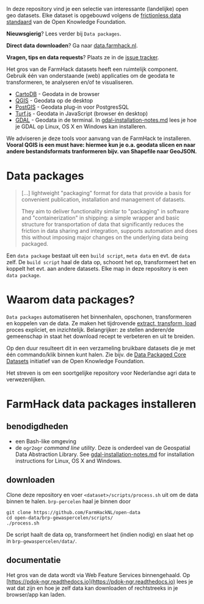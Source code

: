 In deze repository vind je een selectie van interessante (landelijke) open geo datasets. Elke dataset is opgebouwd volgens de [frictionless data standaard](http://data.okfn.org) van de Open Knowledge Foundation.

**Nieuwsgierig**? Lees verder bij `Data packages`.

**Direct data downloaden**? Ga naar [data.farmhack.nl](https://data.farmhack.nl/open-data).

**Vragen, tips en data requests**? Plaats ze in de [issue tracker](https://github.com/FarmHackNL/open-data/issues).

Het gros van de FarmHack  datasets heeft een ruimtelijk component. Gebruik één van onderstaande (web) applicaties om de geodata te transformeren, te analyseren en/of te visualiseren.

- [CartoDB](https://cartodb.com) - Geodata in de browser
- [QGIS](http://www.qgis.org/en/site/) - Geodata op de desktop
- [PostGIS](http://postgis.net) - Geodata plug-in voor PostgresSQL
- [Turf.js](http://turfjs.org) - Geodata in JavaScript (browser én desktop)
- [GDAL](http://www.gdal.org) - Geodata in de terminal. In [gdal-installation-notes.md](https://github.com/FarmHackNL/open-data/blob/master/gdal-installation-notes.md) lees je hoe je GDAL op Linux, OS X en Windows kan installeren.

We adviseren je deze tools voor aanvang van de FarmHack te installeren. **Vooral QGIS is een must have: hiermee kun je o.a. geodata slicen en naar andere bestandsformats tranformeren bijv. van Shapefile naar GeoJSON.**

# Data packages
> [...] lightweight "packaging" format for data that provide a basis for convenient publication, installation and management of datasets.
>
> They aim to deliver functionality similar to "packaging" in software and "containerization" in shipping: a simple wrapper and basic structure for transportation of data that significantly reduces the friction in data sharing and integration, supports automation and does this without imposing major changes on the underlying data being packaged.

Een `data package` bestaat uit een `build script`, `meta data` en evt. de `data` zelf. De `build script` haal de data op, schoont het op, transformeert het en koppelt het evt. aan andere datasets. Elke map in deze repository is een `data package`.

# Waarom data packages?

`Data packages` automatiseren het binnenhalen, opschonen, transformeren en koppelen van de data. Ze maken het tijdrovende [extract, transform, load](https://en.wikipedia.org/wiki/Extract,_transform,_load) proces expliciet, en inzichtelijk. Belangrijker: ze stellen anderen/de gemeenschap in staat het download recept te verbeteren en uit te breiden.

Op den duur resulteert dit in een verzameling bruikbare datasets die je met één commando/klik binnen kunt halen. Zie bijv. de [Data Packaged Core Datasets](https://github.com/datasets) initiatief van de Open Knowledge Foundation.

Het streven is om een soortgelijke repository voor Nederlandse agri data te verwezenlijken.

# FarmHack data packages installeren

## benodigdheden

- een Bash-like omgeving
- de `ogr2ogr` _command line utility_. Deze is onderdeel van de Geospatial Data Abstraction Library. See [gdal-installation-notes.md](https://github.com/FarmHackNL/open-data/blob/master/gdal-installation-notes.md) for installation instructions for Linux, OS X and Windows.

## downloaden

Clone deze repository en voer `<dataset>/scripts/process.sh` uit om de data binnen te halen. `brp-percelen` haal je binnen door 

    git clone https://github.com/FarmHackNL/open-data
    cd open-data/brp-gewaspercelen/scripts/
    ./process.sh

De script haalt de data op, transformeert het (indien nodig) en slaat het op in `brp-gewaspercelen/data/`.

## documentatie 

Het gros van de data wordt via Web Feature Services binnengehaald. Op [https://pdok-ngr.readthedocs.io](https://pdok-ngr.readthedocs.io) lees je wat dat zijn en hoe je zelf data kan downloaden of rechtstreeks in je browser/app kan laden.
